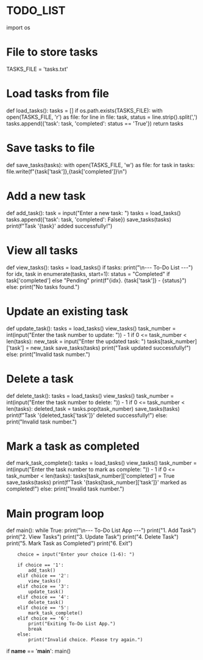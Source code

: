 # TODO_LIST

import os

# File to store tasks
TASKS_FILE = 'tasks.txt'

# Load tasks from file
def load_tasks():
    tasks = []
    if os.path.exists(TASKS_FILE):
        with open(TASKS_FILE, 'r') as file:
            for line in file:
                task, status = line.strip().split(',')
                tasks.append({'task': task, 'completed': status == 'True'})
    return tasks

# Save tasks to file
def save_tasks(tasks):
    with open(TASKS_FILE, 'w') as file:
        for task in tasks:
            file.write(f"{task['task']},{task['completed']}\n")

# Add a new task
def add_task():
    task = input("Enter a new task: ")
    tasks = load_tasks()
    tasks.append({'task': task, 'completed': False})
    save_tasks(tasks)
    print(f"Task '{task}' added successfully!")

# View all tasks
def view_tasks():
    tasks = load_tasks()
    if tasks:
        print("\n--- To-Do List ---")
        for idx, task in enumerate(tasks, start=1):
            status = "Completed" if task['completed'] else "Pending"
            print(f"{idx}. {task['task']} - {status}")
    else:
        print("No tasks found.")

# Update an existing task
def update_task():
    tasks = load_tasks()
    view_tasks()
    task_number = int(input("Enter the task number to update: ")) - 1
    if 0 <= task_number < len(tasks):
        new_task = input("Enter the updated task: ")
        tasks[task_number]['task'] = new_task
        save_tasks(tasks)
        print("Task updated successfully!")
    else:
        print("Invalid task number.")

# Delete a task
def delete_task():
    tasks = load_tasks()
    view_tasks()
    task_number = int(input("Enter the task number to delete: ")) - 1
    if 0 <= task_number < len(tasks):
        deleted_task = tasks.pop(task_number)
        save_tasks(tasks)
        print(f"Task '{deleted_task['task']}' deleted successfully!")
    else:
        print("Invalid task number.")

# Mark a task as completed
def mark_task_complete():
    tasks = load_tasks()
    view_tasks()
    task_number = int(input("Enter the task number to mark as complete: ")) - 1
    if 0 <= task_number < len(tasks):
        tasks[task_number]['completed'] = True
        save_tasks(tasks)
        print(f"Task '{tasks[task_number]['task']}' marked as completed!")
    else:
        print("Invalid task number.")

# Main program loop
def main():
    while True:
        print("\n--- To-Do List App ---")
        print("1. Add Task")
        print("2. View Tasks")
        print("3. Update Task")
        print("4. Delete Task")
        print("5. Mark Task as Completed")
        print("6. Exit")

        choice = input("Enter your choice (1-6): ")

        if choice == '1':
            add_task()
        elif choice == '2':
            view_tasks()
        elif choice == '3':
            update_task()
        elif choice == '4':
            delete_task()
        elif choice == '5':
            mark_task_complete()
        elif choice == '6':
            print("Exiting To-Do List App.")
            break
        else:
            print("Invalid choice. Please try again.")

if __name__ == '__main__':
    main()
